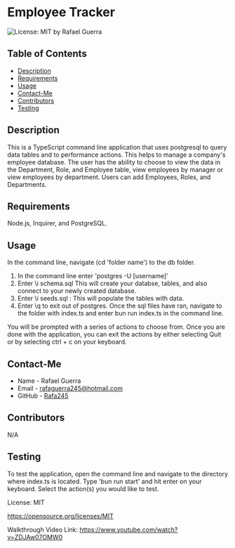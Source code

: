 # Employee Tracker
  ![License: MIT](https://img.shields.io/badge/License-MIT-yellow.svg)
  by Rafael Guerra
  ## Table of Contents
  * [Description](#description)
  * [Requirements](#requirements)
  * [Usage](#usage)
  * [Contact-Me](#contact-me)
  * [Contributors](#contributors)
  * [Testing](#testing)
  ## Description
  This is a TypeScript command line application that uses postgresql to query data tables and to performance actions. This helps to manage a company's employee database. The user has the ability to choose to view the data in the Department, Role, and Employee table, view employees by manager or view employees by department. Users can add Employees, Roles, and Departments.
  ## Requirements
  Node.js, Inquirer, and PostgreSQL.
  ## Usage
  In the command line, navigate (cd 'folder name') to the db folder. 
  1. In the command line enter 'postgres -U [username]' 
  2. Enter \i schema.sql This will create your databse, tables, and also connect to your newly created database.
  3. Enter \i seeds.sql : 
  This will populate the tables with data.
  4. Enter \q to exit out of postgres.
Once the sql files have ran, navigate to the folder with index.ts and enter bun run index.ts in the command line.

You will be prompted with a series of actions to choose from. Once you are done with the application, you can exit the actions by either selecting Quit or by selecting ctrl + c on your keyboard.
  ## Contact-Me
  * Name - Rafael Guerra
  * Email - rafaguerra245@hotmail.com
  * GitHub - [Rafa245](https://github.com/Rafa245)
  ## Contributors
  N/A
  ## Testing
To test the application, open the command line and navigate to the directory where index.ts is located. Type 'bun run start' and hit enter on your keyboard. Select the action(s) you would like to test.

  License: MIT 

  https://opensource.org/licenses/MIT

 Walkthrough Video Link: https://www.youtube.com/watch?v=ZDJAw07OMW0
  